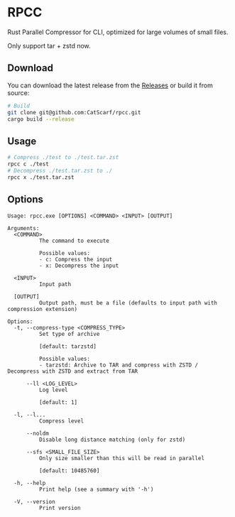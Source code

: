 # RPCC

Rust Parallel Compressor for CLI, optimized for large volumes of small files.

Only support tar + zstd now.

## Download

You can download the latest release from the [Releases](https://github.com/CatScarf/rpcc/releases) or build it from source:

```bash
# Build
git clone git@github.com:CatScarf/rpcc.git
cargo build --release
```

## Usage

```bash
# Compress ./test to ./test.tar.zst
rpcc c ./test
# Decompress ./test.tar.zst to ./
rpcc x ./test.tar.zst
```

## Options

```text
Usage: rpcc.exe [OPTIONS] <COMMAND> <INPUT> [OUTPUT]

Arguments:
  <COMMAND>
          The command to execute

          Possible values:
          - c: Compress the input
          - x: Decompress the input

  <INPUT>
          Input path

  [OUTPUT]
          Output path, must be a file (defaults to input path with compression extension)

Options:
  -t, --compress-type <COMPRESS_TYPE>
          Set type of archive

          [default: tarzstd]

          Possible values:
          - tarzstd: Archive to TAR and compress with ZSTD / Decompress with ZSTD and extract from TAR

      --ll <LOG_LEVEL>
          Log level

          [default: 1]

  -l, --l...
          Compress level

      --noldm
          Disable long distance matching (only for zstd)

      --sfs <SMALL_FILE_SIZE>
          Only size smaller than this will be read in parallel

          [default: 10485760]

  -h, --help
          Print help (see a summary with '-h')

  -V, --version
          Print version
```
